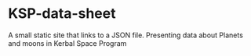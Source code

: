 # KSP-data-sheet
A small static site that links to a JSON file. Presenting data about Planets and moons in Kerbal Space Program
